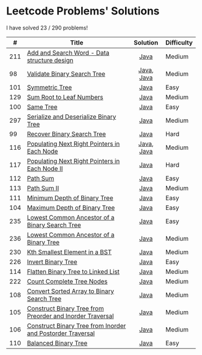 # Leetcode Problems' Solutions
I have solved 23 / 290 problems! 

| #      | Title                                              | Solution |    Difficulty   |
| ------ | -------------------------------------------------- |:--------:| --------------- |
| 211    | [Add and Search Word - Data structure design](https://leetcode.com/problems/add-and-search-word-data-structure-design/) | [Java](https://github.com/workinbigdata/leetcode/blob/master/algorithms/java/src/AddandSearchWord/WordDictionary.java) | Medium    |
| 98     | [Validate Binary Search Tree](https://leetcode.com/problems/validate-binary-search-tree/) | [Java](https://github.com/workinbigdata/leetcode/blob/master/algorithms/java/src/ValidateBinarySearchTree/ValidateBinarySearchTree.java), [Java](https://github.com/workinbigdata/leetcode/blob/master/algorithms/java/src/ValidateBinarySearchTree/OptimizedValidateBinarySearchTree.java) | Medium |
| 101    | [Symmetric Tree](https://leetcode.com/problems/symmetric-tree/) | [Java](https://github.com/workinbigdata/leetcode/blob/master/algorithms/java/src/SymmetricTree/SymmetricTree.java) | Easy |
| 129    | [Sum Root to Leaf Numbers](https://leetcode.com/problems/sum-root-to-leaf-numbers/) | [Java](https://github.com/workinbigdata/leetcode/blob/master/algorithms/java/src/SumRoottoLeafNumbers/SumRoottoLeafNumbers.java) | Medium |
| 100    | [Same Tree](https://leetcode.com/problems/same-tree/) | [Java](https://github.com/workinbigdata/leetcode/blob/master/algorithms/java/src/SameTree/SameTree.java) | Easy |
| 297    | [Serialize and Deserialize Binary Tree](https://leetcode.com/problems/serialize-and-deserialize-binary-tree/) | [Java](https://github.com/workinbigdata/leetcode/blob/master/algorithms/java/src/SerializeandDeserializeBinaryTree/SerializeandDeserializeBinaryTree.java) | Medium |
| 99     | [Recover Binary Search Tree](https://leetcode.com/problems/recover-binary-search-tree/) | [Java](https://github.com/workinbigdata/leetcode/blob/master/algorithms/java/src/RecoverBinarySearchTree/RecoverBinarySearchTree.java) | Hard |
| 116    | [Populating Next Right Pointers in Each Node](https://leetcode.com/problems/populating-next-right-pointers-in-each-node/) | [Java](https://github.com/workinbigdata/leetcode/blob/master/algorithms/java/src/PopulatingNextRightPointersinEachNode/PopulatingNextRightPointersinEachNode.java), [Java](https://github.com/workinbigdata/leetcode/blob/master/algorithms/java/src/PopulatingNextRightPointersinEachNode/OptimizedPopulatingNextRightPointersinEachNode.java) | Medium |
| 117   | [Populating Next Right Pointers in Each Node II](https://leetcode.com/problems/populating-next-right-pointers-in-each-node-ii/) | [Java](https://github.com/workinbigdata/leetcode/blob/master/algorithms/java/src/PopulatingNextRightPointersinEachNodeII/PopulatingNextRightPointersinEachNodeII.java) | Hard |
| 112   | [Path Sum](https://leetcode.com/problems/path-sum/) | [Java](https://github.com/workinbigdata/leetcode/blob/master/algorithms/java/src/PathSum/PathSum.java) | Easy |
| 113   | [Path Sum II](https://leetcode.com/problems/path-sum-ii/) | [Java](https://github.com/workinbigdata/leetcode/blob/master/algorithms/java/src/PathSumII/PathSumII.java) | Medium |
| 111   | [Minimum Depth of Binary Tree](https://leetcode.com/problems/minimum-depth-of-binary-tree/) | [Java](https://github.com/workinbigdata/leetcode/blob/master/algorithms/java/src/MinimumDepthofBinaryTree/MinimumDepthofBinaryTree.java) | Easy |
| 104   | [Maximum Depth of Binary Tree](https://leetcode.com/problems/maximum-depth-of-binary-tree/) | [Java](https://github.com/workinbigdata/leetcode/blob/master/algorithms/java/src/MaximumDepthofBinaryTree/MaximumDepthofBinaryTree.java) | Easy |
| 235   | [Lowest Common Ancestor of a Binary Search Tree](https://leetcode.com/problems/lowest-common-ancestor-of-a-binary-search-tree/) | [Java](https://github.com/workinbigdata/leetcode/blob/master/algorithms/java/src/LowestCommonAncestorofaBinarySearchTree/LowestCommonAncestorofaBinarySearchTree.java) | Easy |
| 236   | [Lowest Common Ancestor of a Binary Tree](https://leetcode.com/problems/lowest-common-ancestor-of-a-binary-tree/) | [Java](https://github.com/workinbigdata/leetcode/blob/master/algorithms/java/src/LowestCommonAncestorofaBinaryTree/LowestCommonAncestorofaBinaryTree.java) | Medium |
| 230   | [Kth Smallest Element in a BST](https://leetcode.com/problems/kth-smallest-element-in-a-bst/) | [Java](https://github.com/workinbigdata/leetcode/blob/master/algorithms/java/src/KthSmallestElementinaBST/KthSmallestElementinaBST.java) | Medium |
| 226   | [Invert Binary Tree](https://leetcode.com/problems/invert-binary-tree/) | [Java](https://github.com/workinbigdata/leetcode/blob/master/algorithms/java/src/InvertBinaryTree/InvertBinaryTree.java) | Easy |
| 114   | [Flatten Binary Tree to Linked List](https://leetcode.com/problems/flatten-binary-tree-to-linked-list/) | [Java](https://github.com/workinbigdata/leetcode/blob/master/algorithms/java/src/FlattenBinaryTreetoLinkedList/FlattenBinaryTreetoLinkedList.java) | Medium | 
| 222   | [Count Complete Tree Nodes](https://leetcode.com/problems/count-complete-tree-nodes/) | [Java](https://github.com/workinbigdata/leetcode/blob/master/algorithms/java/src/CountCompleteTreeNodes/CountCompleteTreeNodes.java) | Medium |
| 108   | [Convert Sorted Array to Binary Search Tree](https://leetcode.com/problems/convert-sorted-array-to-binary-search-tree/) | [Java](https://github.com/workinbigdata/leetcode/blob/master/algorithms/java/src/ConvertSortedArraytoBinarySearchTree/ConvertSortedArraytoBinarySearchTree.java) | Medium | 
| 105   | [Construct Binary Tree from Preorder and Inorder Traversal](https://leetcode.com/problems/construct-binary-tree-from-preorder-and-inorder-traversal/) | [Java](https://github.com/workinbigdata/leetcode/blob/master/algorithms/java/src/ConstructBinaryTreefromPreorderandInorderTraversal/ConstructBinaryTreefromPreorderandInorderTraversal.java) | Medium |
| 106   | [Construct Binary Tree from Inorder and Postorder Traversal](https://leetcode.com/problems/construct-binary-tree-from-inorder-and-postorder-traversal/) | [Java](https://github.com/workinbigdata/leetcode/blob/master/algorithms/java/src/ConstructBinaryTreefromInorderandPostorderTraversal/ConstructBinaryTreefromInorderandPostorderTraversal.java) | Medium |
| 110   | [Balanced Binary Tree](https://leetcode.com/problems/balanced-binary-tree/) |  [Java](https://github.com/workinbigdata/leetcode/blob/master/algorithms/java/src/BalancedBinaryTree/BalancedBinaryTree.java) | Easy |
